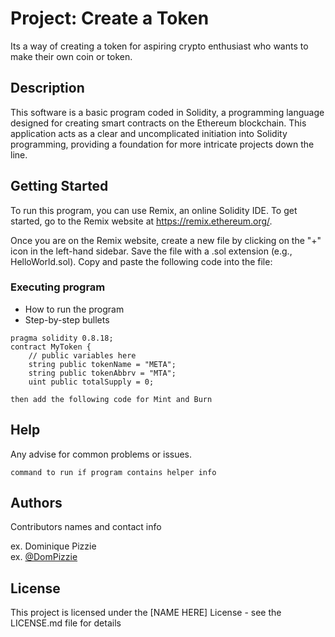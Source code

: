 # Project: Create a Token

Its a way of creating a token for aspiring crypto enthusiast who wants to make their own coin or token.

## Description

This software is a basic program coded in Solidity, a programming language designed for creating smart contracts on the Ethereum blockchain. This application acts as a clear and uncomplicated initiation into Solidity programming, providing a foundation for more intricate projects down the line.

## Getting Started

To run this program, you can use Remix, an online Solidity IDE. To get started, go to the Remix website at https://remix.ethereum.org/.

Once you are on the Remix website, create a new file by clicking on the "+" icon in the left-hand sidebar. Save the file with a .sol extension (e.g., HelloWorld.sol). Copy and paste the following code into the file:

### Executing program

* How to run the program
* Step-by-step bullets
```
pragma solidity 0.8.18;
contract MyToken {
    // public variables here
    string public tokenName = "META";
    string public tokenAbbrv = "MTA";
    uint public totalSupply = 0;

then add the following code for Mint and Burn
```

## Help

Any advise for common problems or issues.
```
command to run if program contains helper info
```

## Authors

Contributors names and contact info

ex. Dominique Pizzie  
ex. [@DomPizzie](https://twitter.com/dompizzie)


## License

This project is licensed under the [NAME HERE] License - see the LICENSE.md file for details
